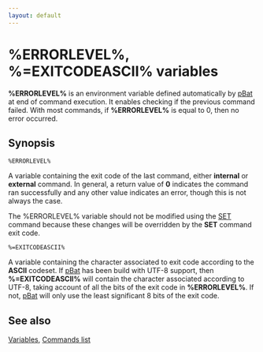 ```yaml
---
layout: default
---
```

# %ERRORLEVEL%, %=EXITCODEASCII% variables #

**%ERRORLEVEL%** is an environment variable defined automatically by 
[pBat](pbat) at end of command execution. It enables checking if the previous 
command failed. With most commands, if **%ERRORLEVEL%** is equal to 0, then no 
error occurred.

## Synopsis ##

    %ERRORLEVEL%

A variable containing the exit code of the last command, either **internal** 
or **external** command. In general, a return value of **0** indicates the 
command ran successfully and any other value indicates an error, though this 
is not always the case.

The %ERRORLEVEL% variable should not be modified using the [SET](set) command 
because these changes will be overridden by the **SET** command exit code.

    %=EXITCODEASCII%

A variable containing the character associated to exit code according to the 
**ASCII** codeset. If [pBat](pbat) has been build with UTF-8 support, then 
**%=EXITCODEASCII%** will contain the character associated according to UTF-8, 
taking account of all the bits of the exit code in **%ERRORLEVEL%**. If not, 
[pBat](pbat) will only use the least significant 8 bits of the exit code.

## See also ##

[Variables](spec/var), [Commands list](commands)

